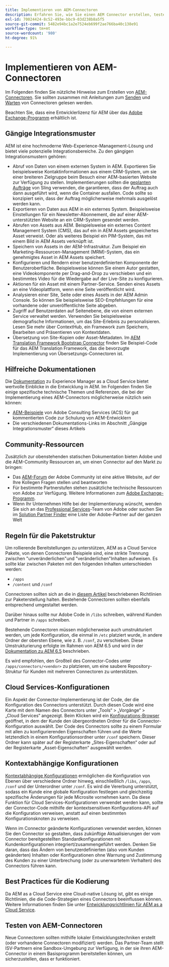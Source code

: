 ```yaml
---
title: Implementieren von AEM-Connectoren
description: Erfahren Sie, wie Sie einen AEM Connector erstellen, testen und implementieren. Außerdem erfahren Sie mehr über gängige Integrationsmuster.
exl-id: 70024424-8c52-493e-bbc9-03d238b8a5f5
source-git-commit: 5482e94bc1a2e7524eb699f2ae766ba40c138e91
workflow-type: tm+mt
source-wordcount: '980'
ht-degree: 91%

---
```


Implementieren von AEM-Connectoren
=============================

Im Folgenden finden Sie nützliche Hinweise zum Erstellen von [AEM-Connectoren](https://www.adobe.io/apis/experiencecloud/aem/aemconnectors.html). Sie sollten zusammen mit Anleitungen zum [Senden](submit.md) und [Warten](maintain.md) von Connectoren gelesen werden.

Beachten Sie, dass eine Entwicklerlizenz für AEM über das [Adobe Exchange-Programm](https://partners.adobe.com/exchangeprogram/experiencecloud) erhältlich ist.

Gängige Integrationsmuster
---------------------------

AEM ist eine hochmoderne Web-Experience-Management-Lösung und bietet viele potenzielle Integrationsbereiche. Zu den gängigen Integrationsmustern gehören:

* Abruf von Daten von einem externen System in AEM. Exportieren Sie beispielsweise Kontaktinformationen aus einem CRM-System, um sie einer breiteren Zielgruppe beim Besuch einer AEM-basierten Website zur Verfügung zu stellen.  Implementierungen sollten die [geplanten Aufträge](https://sling.apache.org/documentation/bundles/apache-sling-eventing-and-job-handling.html#scheduled-jobs) von Sling verwenden, die garantieren, dass der Auftrag auch dann ausgeführt wird, wenn die Container ausfallen. Code sollte so konzipiert sein, dass der Auftrag möglicherweise mehrmals ausgelöst werden kann.
* Exportieren von Daten aus AEM in ein externes System. Beispielsweise Einstellungen für ein Newsletter-Abonnement, die auf einer AEM-unterstützten Website an ein CRM-System gesendet werden.
* Abrufen von Assets aus AEM. Beispielsweise ein externes Content Management System (CMS), das auf ein in AEM Assets gespeichertes Asset verweist. Oder als weiteres Beispiel ein PIM-System, das mit einem Bild in AEM Assets verknüpft ist.
* Speichern von Assets in der AEM-Infrastruktur. Zum Beispiel ein Marketing-Ressourcen-Management (MRM)-System, das ein genehmigtes Asset in AEM Assets speichert.
* Konfigurieren und Rendern einer benutzerdefinierten Komponente der Benutzeroberfläche. Beispielsweise können Sie einem Autor gestatten, eine Videokomponente per Drag-and-Drop zu verschieben und ein bestimmtes Video für die Wiedergabe auf der Live-Site zu konfigurieren.
* Aktionen für ein Asset mit einem Partner-Service. Senden eines Assets an eine Videoplattform, wenn eine Seite veröffentlicht wird.
* Analysieren einer Site, Seite oder eines Assets in der AEM Admin Console. So können Sie beispielsweise SEO-Empfehlungen für eine vorhandene oder unveröffentlichte Seite abgeben.
* Zugriff auf Benutzerdaten auf Seitenebene, die von einem externen Service verwaltet werden. Verwenden Sie beispielsweise demografische Informationen, um das Site-Erlebnis zu personalisieren. Lesen Sie mehr über ContextHub, ein Framework zum Speichern, Bearbeiten und Präsentieren von Kontextdaten.
* Übersetzung von Site-Kopien oder Asset-Metadaten. Im [AEM Translation Framework Bootstrap Connector](https://github.com/Adobe-Marketing-Cloud/aem-translation-framework-bootstrap-connector) finden Sie Beispiel-Code für das AEM Translation Framework, das die bevorzugte Implementierung von Übersetzungs-Connectoren ist.


Hilfreiche Dokumentationen
--------------------

Die [Dokumentation](../overview/introduction.md) zu Experience Manager as a Cloud Service bietet wertvolle Einblicke in die Entwicklung in AEM. Im Folgenden finden Sie einige spezifische technische Themen und Referenzen, die bei der Implementierung eines AEM-Connectors möglicherweise nützlich sein können:

* [AEM-Beispiele](https://adobe-consulting-services.github.io/acs-aem-samples/) von Adobe Consulting Services (ACS) für gut kommentierten Code zur Schulung von AEM-Entwicklern
* Die verschiedenen Dokumentations-Links im Abschnitt „Gängige Integrationsmuster“ dieses Artikels

Community-Ressourcen
--------------------

Zusätzlich zur obenstehenden statischen Dokumentation bieten Adobe und die AEM-Community Ressourcen an, um einen Connector auf den Markt zu bringen:

* Das [AEM-Forum](https://help-forums.adobe.com/content/adobeforums/en/experience-manager-forum/adobe-experience-manager.html) der Adobe Community ist eine aktive Website, auf der Ihre Kollegen Fragen stellen und beantworten
* Für bestimmte Partnerstufen stehen zusätzliche technische Ressourcen von Adobe zur Verfügung. Weitere Informationen zum [Adobe Exchange-Programm](https://partners.adobe.com/exchangeprogram/experiencecloud).
* Wenn Ihr Unternehmen Hilfe bei der Implementierung wünscht, wenden Sie sich an das [Professional Services](https://www.adobe.com/de/marketing-cloud/service-support/professional-consulting-training.html)-Team von Adobe oder suchen Sie im [Solution Partner Finder](https://solutionpartners.adobe.com/home/partnerFinder.html) eine Liste der Adobe-Partner auf der ganzen Welt

Regeln für die Paketstruktur
-----------------------

Um rollierende Bereitstellungen zu unterstützen, AEM as a Cloud Service Pakete, von denen Connectoren Beispiele sind, eine strikte Trennung zwischen &quot;unveränderlichen&quot;und &quot;veränderlichen&quot;Inhalten aufweisen. Es sollte klar zwischen Paketen mit den folgenden Inhalten unterschieden werden:

* `/apps`
* `/content` und `/conf`

Connectoren sollten sich an die in [diesem Artikel](/help/implementing/developing/introduction/aem-project-content-package-structure.md) beschriebenen Richtlinien zur Paketerstellung halten. Bestehende Connectoren sollten ebenfalls entsprechend umgestaltet werden.

Darüber hinaus sollte nur Adobe Code in `/libs` schreiben, während Kunden und Partner in `/apps` schreiben.

Bestehende Connectoren müssen möglicherweise auch umstrukturiert werden, um jede Konfiguration, die einmal in `/etc` platziert wurde, in andere Ordner der obersten Ebene, wie z. B. `/conf`, zu verschieben. Diese Umstrukturierung erfolgte im Rahmen von AEM 6.5 und wird in der [Dokumentation zu AEM 6.5](https://experienceleague.adobe.com/docs/experience-manager-65/deploying/restructuring/repository-restructuring.html?lang=de) beschrieben.

Es wird empfohlen, den Großteil des Connector-Codes unter `/apps/connectors/<vendor>` zu platzieren, um eine saubere Repository-Struktur für Kunden mit mehreren Connectoren zu unterstützen.

Cloud Services-Konfigurationen
-----------------------------

Ein Aspekt der Connector-Implementierung ist der Code, der die Konfiguration des Connectors unterstützt. Durch diesen Code wird eine Karte mit dem Namen des Connectors unter „Tools“ > „Vorgänge“ > „Cloud Services“ angezeigt. Beim Klicken wird ein [Konfigurations-Browser](/help/implementing/developing/introduction/configurations.md#using-configuration-browser) geöffnet, in dem der Kunde den übergeordneten Ordner für die Connector-Konfiguration auswählt. Der Code des Connectors sollte zu einem Formular mit allen zu konfigurierenden Eigenschaften führen und die Werte letztendlich in einem Konfigurationsordner unter `/conf` speichern. Dieser Ordner kann später auf der Registerkarte „Sites-Eigenschaften“ oder auf der Registerkarte „Asset-Eigenschaften“ ausgewählt werden.


Kontextabhängige Konfigurationen
-----------------------------

[Kontextabhängige Konfigurationen](https://sling.apache.org/documentation/bundles/context-aware-configuration/context-aware-configuration.html) ermöglichen die Konfiguration von Ebenen über verschiedene Ordner hinweg, einschließlich `/libs`, `/apps`, `/conf` und der Unterordner unter `/conf`. Es wird die Vererbung unterstützt, sodass ein Kunde eine globale Konfiguration festlegen und gleichzeitig spezifische Änderungen für jede Microsite vornehmen kann. Da diese Funktion für Cloud Services-Konfigurationen verwendet werden kann, sollte der Connector-Code mithilfe der kontextsensitiven Konfigurations-API auf die Konfiguration verweisen, anstatt auf einen bestimmten Konfigurationsknoten zu verweisen.

Wenn im Connector geänderte Konfigurationen verwendet werden, können Sie den Connector so gestalten, dass zukünftige Aktualisierungen der vom Connector bereitgestellten Standardkonfigurationen mit Kundenkonfigurationen integriert/zusammengeführt werden. Denken Sie daran, dass das Ändern von benutzerdefinierten (also vom Kunden geänderten) Inhalten oder Konfigurationen ohne Warnung und Zustimmung des Kunden zu einer Unterbrechung (oder zu unerwartetem Verhalten) des Connectors führen kann.

Best Practices für die Kodierung
----------------------

Da AEM as a Cloud Service eine Cloud-native Lösung ist, gibt es einige Richtlinien, die die Code-Strategien eines Connectors beeinflussen können. Weitere Informationen finden Sie unter [Entwicklungsrichtlinien für AEM as a Cloud Service](/help/implementing/developing/introduction/development-guidelines.md).

Testen von AEM-Connectoren
-------------------------

Neue Connectoren sollten mithilfe lokaler Entwicklungstechniken erstellt (oder vorhandene Connectoren modifiziert) werden. Das Partner-Team stellt ISV-Partnern eine Sandbox-Umgebung zur Verfügung, in der sie ihren AEM-Connector in einem Basisprogramm bereitstellen können, um sicherzustellen, dass er funktioniert.
